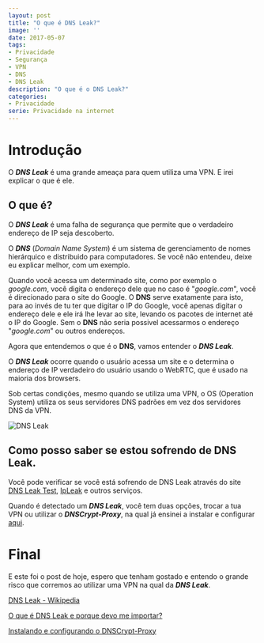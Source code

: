 ```yaml
---
layout: post
title: "O que é DNS Leak?"
image: ''
date: 2017-05-07
tags:
- Privacidade
- Segurança
- VPN
- DNS
- DNS Leak
description: "O que é o DNS Leak?"
categories:
- Privacidade
serie: Privacidade na internet
---
```


# Introdução

O ***DNS Leak*** é uma grande ameaça para quem utiliza uma VPN. E irei explicar o que é ele.

## O que é?

O ***DNS Leak*** é uma falha de segurança que permite que o verdadeiro endereço de IP seja descoberto.

O ***DNS*** (*Domain Name System*) é um sistema de gerenciamento de nomes hierárquico e distribuido para computadores. Se você não entendeu, deixe eu explicar melhor, com um exemplo.

Quando você acessa um determinado site, como por exemplo o *google.com*, você digita o endereço dele que no caso é "*google.com*", você é direcionado para o site do Google. O **DNS** serve exatamente para isto, para ao invés de tu ter que digitar o IP do Google, você apenas digitar o endereço dele e ele irá lhe levar ao site, levando os pacotes de internet até o IP do Google. Sem o **DNS** não seria possivel acessarmos o endereço "*google.com*" ou outros endereços.

Agora que entendemos o que é o **DNS**, vamos entender o ***DNS Leak***.

O ***DNS Leak*** ocorre quando o usuário acessa um site e o determina o endereço de IP verdadeiro do usuário usando o WebRTC, que é usado na maioria dos browsers.

Sob certas condições, mesmo quando se utiliza uma VPN, o OS (Operation System) utiliza os seus servidores DNS padrões em vez dos servidores DNS da VPN.

![DNS Leak](/assets/img/what-is-a-dns-leak.png)

## Como posso saber se estou sofrendo de DNS Leak.

Você pode verificar se você está sofrendo de DNS Leak através do site [DNS Leak Test](https://dnsleaktest.com/ "DNS Leak Teste"), [IpLeak](https://ipleak.net/ "IP Leak") e outros serviços.

Quando é detectado um ***DNS Leak***, você tem duas opções, trocar a tua VPN ou utilizar o ***DNSCrypt-Proxy***, na qual já ensinei a instalar e configurar [aqui](https://linuxroot1.github.io/DNSCRYPT-Proxy/ "Instalando e configurando o DNSCrypt-Proxy").

# Final

E este foi o post de hoje, espero que tenham gostado e entendo o grande risco que corremos ao utilizar uma VPN na qual da ***DNS Leak***.

[DNS Leak - Wikipedia](https://en.wikipedia.org/wiki/DNS_leak "DNS Leak")

[O que é DNS Leak e porque devo me importar?](https://dnsleaktest.com/what-is-a-dns-leak.html "O que é DNS Leak e porque devo me importar?")

[Instalando e configurando o DNSCrypt-Proxy](https://linuxroot1.github.io/DNSCRYPT-Proxy/ "Instalando e configurando o DNSCrypt-Proxy")
